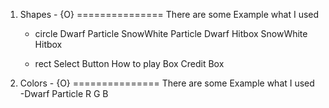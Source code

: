 1. Shapes - {O}
===============
There are some Example what I used
    - circle
        Dwarf Particle
        SnowWhite Particle
        Dwarf Hitbox
        SnowWhite Hitbox

    - rect
        Select Button
        How to play Box
        Credit Box

2. Colors - {O}
===============
There are some Example what I used
    -Dwarf Particle
        R   G   B
             
    
    

